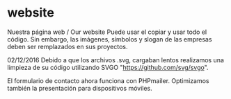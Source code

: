 # website
Nuestra página web /  Our website
Puede usar el copiar y usar todo el código.  Sin embargo, las imágenes, símbolos y slogan de las empresas deben ser remplazados en sus proyectos.

02/12/2016
Debido a que los archivos .svg, cargaban lentos realizamos una limpieza de su código utilizando
SVGO "https://github.com/svg/svgo".

El formulario de contacto ahora funciona con PHPmailer.  Optimizamos también la presentación para dispositivos móviles.
